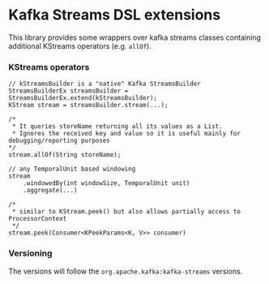 # Kafka Streams DSL extensions
This library provides some wrappers over kafka streams classes containing additional KStreams operators (e.g. `allOf`).
### KStreams operators
```jshelllanguage
// kStreamsBuilder is a "native" Kafka StreamsBuilder  
StreamsBuilderEx streamsBuilder = StreamsBuilderEx.extend(kStreamsBuilder);
KStream stream = streamsBuilder.stream(...);

/*
 * It queries storeName returning all its values as a List.
 * Ignores the received key and value so it is useful mainly for debugging/reporting purposes
*/
stream.allOf(String storeName);

// any TemporalUnit based windowing
stream
    .windowedBy(int windowSize, TemporalUnit unit)
    .aggregate(...)

/*
 * similar to KStream.peek() but also allows partially access to ProcessorContext
 */
stream.peek(Consumer<KPeekParams<K, V>> consumer)
```
### Versioning
The versions will follow the `org.apache.kafka:kafka-streams` versions.
